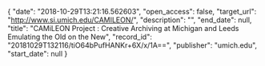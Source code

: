 {
  "date": "2018-10-29T13:21:16.562603", 
  "open_access": false, 
  "target_url": "http://www.si.umich.edu/CAMILEON/", 
  "description": "", 
  "end_date": null, 
  "title": "CAMiLEON Project : Creative Archiving at Michigan and Leeds Emulating the Old on the New", 
  "record_id": "20181029T132116/tiO64bPufHANKr+6X/x/1A==", 
  "publisher": "umich.edu", 
  "start_date": null
}

